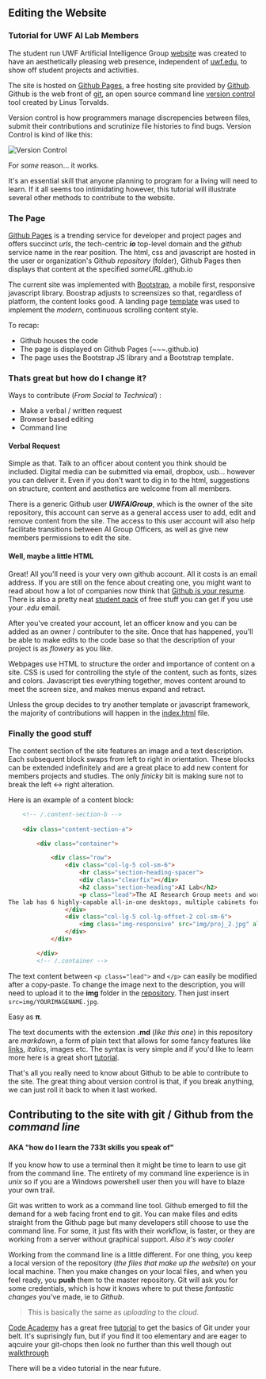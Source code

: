 ## Editing the Website
### Tutorial for UWF AI Lab Members

The student run UWF Artificial Intelligence Group [website](https://uwfai.github.io) was created to have an aesthetically pleasing web presence, independent of [uwf.edu](http://uwf.edu/cseh/departments/computer-science/research/artificial-intelligence-research-group/), to show off student projects and activities. 

The site is hosted on [Github Pages](https://pages.github.com/), a free hosting site provided by [Github](https://github.com/). Github is the web front of [git](http://git-scm.com/), an open source command line [version control](https://en.wikipedia.org/wiki/Revision_control) tool created by Linus Torvalds.

Version control is how programmers manage discrepencies between files, submit their contributions and scrutinize file histories to find bugs. Version Control is kind of like this:

![Version Control](http://teslamondo.files.wordpress.com/2014/05/http___makeagif-com__media_5-05-2014_8uphvq.gif?w=300)

For _some_ reason... it works.

It's an essential skill that anyone planning to program for a living will need to learn. If it all seems too intimidating however, this tutorial will illustrate several other methods to contribute to the website.

### The Page

[Github Pages](https://pages.github.com/) is a trending service for developer and project pages and offers succinct _urls_, the tech-centric **_io_** top-level domain and the _github_ service name in the rear position. The html, css and javascript are hosted in the user or organization's Github _repository_ (folder), Github Pages then displays that content at the specified _someURL_.github.io

The current site was implemented with [Bootstrap](http://getbootstrap.com/), a mobile first, responsive javascript library. Boostrap adjusts to screensizes so that, regardless of platform, the content looks good. A landing page [template](http://startbootstrap.com/) was used to implement the _modern_, continuous scrolling content style.

To recap: 

* Github houses the code
* The page is displayed on Github Pages (~~~.github.io)
* The page uses the Bootstrap JS library and a Bootstrap template.


### Thats great but how do I change it?

Ways to contribute (_From Social to Technical_) :

 * Make a verbal / written request
 * Browser based editing
 * Command line


#### Verbal Request

Simple as that. Talk to an officer about content you think should be included. Digital media can be submitted via email, dropbox, usb... however you can deliver it. Even if you don't want to dig in to the html, suggestions on structure, content and aesthetics are welcome from all members.

There is a generic Github user **_UWFAIGroup_**, which is the owner of the site repository, this account can serve as a general access user to add, edit and remove content from the site. The access to this user account will also help facilitate transitions between AI Group Officers, as well as give new members permissions to edit the site.

#### Well, maybe a little HTML

Great! All you'll need is your very own github account. All it costs is an email address. If you are still on the fence about creating one, you might want to read about how a lot of companies now think that [Github is your resume](http://anti-pattern.com/github-is-your-resume-now). There is also a pretty neat [student pack](https://education.github.com/pack) of free stuff you can get if you use your _.edu_ email. 

After you've created your account, let an officer know and you can be added as an owner / contributer to the site. Once that has happened, you'll be able to make edits to the code base so that the description of your project is as _flowery_ as you like. 

Webpages use HTML to structure the order and importance of content on a site. CSS is used for controlling the style of the content, such as fonts, sizes and colors. Javascript ties everything together, moves content around to meet the screen size, and makes menus expand and retract.

Unless the group decides to try another template or javascript framework, the majority of contributions will happen in the [index.html](https://github.com/UWFAI/UWFAI.github.io/blob/master/index.html) file.


### Finally the good stuff

The content section of the site features an image and a text description. Each subsequent block swaps from left to right in orientation. These blocks can be extended indefinitely and are a great place to add new content for members projects and studies. The only _finicky_ bit is making sure not to break the left <-> right alteration.

Here is an example of a content block:

```html
    <!-- /.content-section-b -->
    
    <div class="content-section-a">

        <div class="container">

            <div class="row">
                <div class="col-lg-5 col-sm-6">
                    <hr class="section-heading-spacer">
                    <div class="clearfix"></div>
                    <h2 class="section-heading">AI Lab</h2>
                    <p class="lead">The AI Research Group meets and works in the AI & Project Lab in the SSE building 4, room 148.<br>
The lab has 6 highly-capable all-in-one desktops, multiple cabinets for storage, a large overhead monitor for presentations, and several workbenches.  The lab is also furnished with two iRobot Create robots, a LEGO Mindstorms kit, and a number of IntelliBrain-Bot Deluxe robots. </p>
                </div>
                <div class="col-lg-5 col-lg-offset-2 col-sm-6">
                    <img class="img-responsive" src="img/proj_2.jpg" alt="">
                </div>
            </div>

        </div>
        <!-- /.container -->

```

The text content between ```<p class="lead">```  and  ```</p>``` can easily be modified after a copy-paste. To change the image next to the description, you will need to upload it to the **img** folder in the [repository](https://github.com/UWFAI/UWFAI.github.io). Then just insert ```src=img/YOURIMAGENAME.jpg```.  

Easy as **π**.

The text documents with the extension **.md** (_like this one_) in this repository are _markdown_, a form of plain text that allows for some fancy features like [links](www.google.com), _italics_, images etc. The syntax is very simple and if you'd like to learn more here is a great short [tutorial](http://markdowntutorial.com/).

That's all you really need to know about Github to be able to contribute to the site. The great thing about version control is that, if you break anything, we can just roll it back to when it last worked.

## Contributing to the site with git / Github from the _command line_
#### AKA "how do I learn the 733t skills you speak of"

If you know how to use a terminal then it might be time to learn to use git from the command line. The entirety of my command line experience is in _unix_ so if you are a Windows powershell user then you will have to blaze your own trail.

Git was written to work as a command line tool. Github emerged to fill the demand for a web facing front end to git. You can make files and edits straight from the Github page but many developers still choose to use the command line. For some, it just fits with their workflow, is faster, or they are working from a server without graphical support. _Also it's way cooler_

Working from the command line is a little different. For one thing, you keep a local version of the repository (_the files that make up the website_) on your local machine. Then you make changes on your local files, and when you feel ready, you **push** them to the master repository. Git will ask you for some credentials, which is how it knows where to put these _fantastic changes_ you've made, ie to _Github_.

>This is basically the same as _uploading_ to the _cloud_.

[Code Academy](http://www.codeacademy.com) has a great free [tutorial](https://try.github.io/levels/1/challenges/1) to get the basics of Git under your belt.
It's suprisingly fun, but if you find it too elementary and are eager to aqcuire your git-chops then look no further than this well though out [walkthrough](http://mrchlblng.me/2014/09/practical-git-introduction/)

There will be a video tutorial in the near future.

